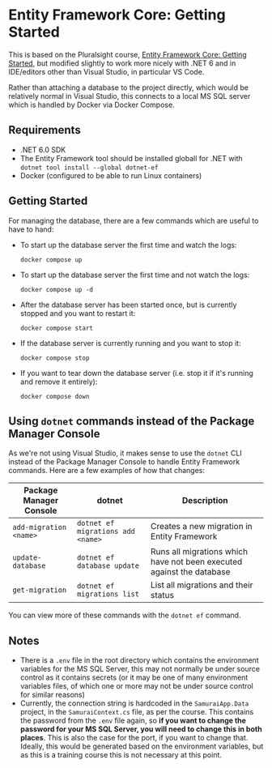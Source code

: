 # Entity Framework Core: Getting Started

This is based on the Pluralsight course, [Entity Framework Core: Getting Started](https://app.pluralsight.com/library/courses/entity-framework-core-get-started), but modified slightly to work more nicely with .NET 6 and in IDE/editors other than Visual Studio, in particular VS Code.

Rather than attaching a database to the project directly, which would be relatively normal in Visual Studio, this connects to a local MS SQL server which is handled by Docker via Docker Compose.

## Requirements

* .NET 6.0 SDK
* The Entity Framework tool should be installed globall for .NET with `dotnet tool install --global dotnet-ef`
* Docker (configured to be able to run Linux containers)

## Getting Started

For managing the database, there are a few commands which are useful to have to hand:

* To start up the database server the first time and watch the logs:
    ```
    docker compose up
    ```
* To start up the database server the first time and not watch the logs:
    ```
    docker compose up -d
    ```
* After the database server has been started once, but is currently stopped and you want to restart it:
    ```
    docker compose start
    ```
* If the database server is currently running and you want to stop it:
    ```
    docker compose stop
    ```
* If you want to tear down the database server (i.e. stop it if it's running and remove it entirely):
    ```
    docker compose down
    ```

## Using `dotnet` commands instead of the Package Manager Console

As we're not using Visual Studio, it makes sense to use the `dotnet` CLI instead of the Package Manager Console to handle Entity Framework commands. Here are a few examples of how that changes:

| Package Manager Console | dotnet                            | Description                                                           |
| ----------------------- | --------------------------------- | --------------------------------------------------------------------- |
| `add-migration <name>`  | `dotnet ef migrations add <name>` | Creates a new migration in Entity Framework                           |
| `update-database`       | `dotnet ef database update`       | Runs all migrations which have not been executed against the database |
| `get-migration`         | `dotnet ef migrations list`       | List all migrations and their status                                  |

You can view more of these commands with the `dotnet ef` command.

## Notes

* There is a `.env` file in the root directory which contains the environment variables for the MS SQL Server, this may not normally be under source control as it contains secrets (or it may be one of many environment variables files, of which one or more may not be under source control for similar reasons)
* Currently, the connection string is hardcoded in the `SamuraiApp.Data` project, in the `SamuraiContext.cs` file, as per the course. This contains the password from the `.env` file again, so **if you want to change the password for your MS SQL Server, you will need to change this in both places**. This is also the case for the port, if you want to change that. Ideally, this would be generated based on the environment variables, but as this is a training course this is not necessary at this point.